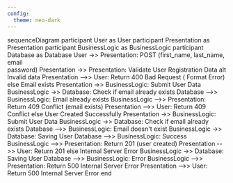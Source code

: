 ```yaml
---
config:
  theme: neo-dark
---
```

sequenceDiagram
  participant User as User
  participant Presentation as Presentation
  participant BusinessLogic as BusinessLogic
  participant Database as Database
  User ->> Presentation: POST (first_name, last_name, email<br>password)
  Presentation ->> Presentation: Validate User Registration Data
  alt Invalid data
    Presentation -->> User: Return 400 Bad Request ( Format Error)<br>
  else Email exists
    Presentation ->> BusinessLogic: Submit User Data
    BusinessLogic ->> Database: Check if email already exists
    Database -->> BusinessLogic: Email already exists
    BusinessLogic -->> Presentation: Return 409 Conflict (email exists)
    Presentation -->> User: Return 409 Conflict
  else User Created Successfully
    Presentation ->> BusinessLogic: Submit User Data
    BusinessLogic ->> Database: Check if email already exists
    Database -->> BusinessLogic: Email doesn't exist
    BusinessLogic ->> Database: Saving User
    Database -->> BusinessLogic: Success
    BusinessLogic -->> Presentation: Return 201 (user created)
    Presentation -->> User: Return 201
  else Internal Server Error
    BusinessLogic ->> Database: Saving User
    Database -->> BusinessLogic: Error
    BusinessLogic -->> Presentation: Return 500 Internal Server Error
    Presentation -->> User: Return 500 Internal Server Error
  end
